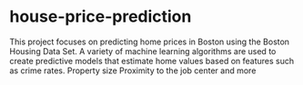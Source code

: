 # house-price-prediction
This project focuses on predicting home prices in Boston using the Boston Housing Data Set. A variety of machine learning algorithms are used to create predictive models that estimate home values ​​based on features such as crime rates. Property size Proximity to the job center and more
